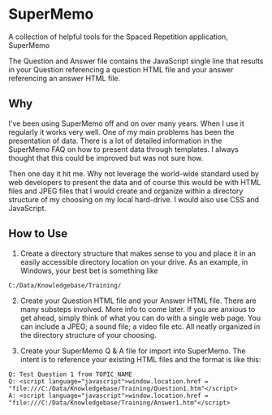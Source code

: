 # SuperMemo
A collection of helpful tools for the Spaced Repetition application, SuperMemo

The Question and Answer file contains the JavaScript single line that results in your Question referencing a question HTML file and your answer referencing an answer HTML file.

## Why
I've been using SuperMemo off and on over many years.  When I use it regularly it works very well.  One of my main problems has been the presentation of data.  There is a lot of detailed information in the SuperMemo FAQ on how to present data through templates.  I always thought that this could be improved but was not sure how.  

Then one day it hit me.  Why not leverage the world-wide standard used by web developers to present the data and of course this would be with HTML files and JPEG files that I would create and organize within a directory structure of my choosing on my local hard-drive.  I would also use CSS and JavaScript.

## How to Use
1. Create a directory structure that makes sense to you and place it in an easily accessible directory location on your drive.  As an example, in Windows, your best bet is something like

  `C:/Data/Knowledgebase/Training/`

2. Create your Question HTML file and your Answer HTML file.  There are many substeps involved.  More info to come later.  If you are anxious to get ahead, simply think of what you can do with a single web page.  You can include a JPEG; a sound file; a video file etc.  All neatly organized in the directory structure of your choosing.

3. Create your SuperMemo Q & A file for import into SuperMemo.  The intent is to reference your existing HTML files and the format is like this:

```
Q: Test Question 1 from TOPIC_NAME
Q: <script language="javascript">window.location.href = "file:///C:/Data/Knowledgebase/Training/Question1.htm"</script>
A: <script language="javascript">window.location.href = "file:///C:/Data/Knowledgebase/Training/Answer1.htm"</script>
```



